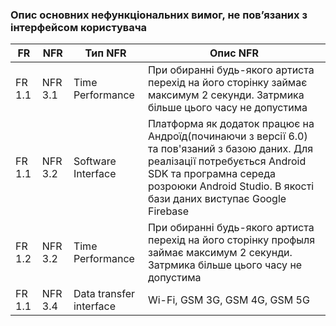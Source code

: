 ### Опис основних нефункціональних вимог, не пов’язаних з інтерфейсом користувача

| FR | NFR | Тип NFR | Опис NFR |
|----|-----|---------|----------|
| FR 1.1 | NFR 3.1 | Time Performance | При обиранні будь-якого артиста перехід на його сторінку займає максимум 2 секунди. Затрмика більше цього часу не допустима | 
| FR 1.1 | NFR 3.2 | Software Interface | Платформа як додаток працює на Андроїд(починаючи з версії 6.0) та пов'язаний з базою даних. Для реалізації потребується Android SDK та програмна середа розроюки Android Studio. В якості бази даних виступає Google Firebase | 
| FR 1.2 | NFR 3.2 | Time Performance | При обиранні будь-якого артиста перехід на його сторінку профыля займає максимум 2 секунди. Затрмика більше цього часу не допустима | 
| FR 1.1 | NFR 3.4 | Data transfer interface | Wi-Fi, GSM 3G, GSM 4G, GSM 5G |


